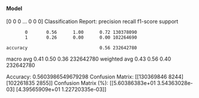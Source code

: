 #### Model
[0 0 0 ... 0 0 0]
Classification Report:
              precision    recall  f1-score   support

           0       0.56      1.00      0.72 130378090
           1       0.26      0.00      0.00 102264690

    accuracy                           0.56 232642780
   macro avg       0.41      0.50      0.36 232642780
weighted avg       0.43      0.56      0.40 232642780

Accuracy: 0.5603986549679298
Confusion Matrix:
[[130369846      8244]
 [102261835      2855]]
Confusion Matrix (%):
[[5.60386383e+01 3.54363028e-03]
 [4.39565909e+01 1.22720335e-03]]
